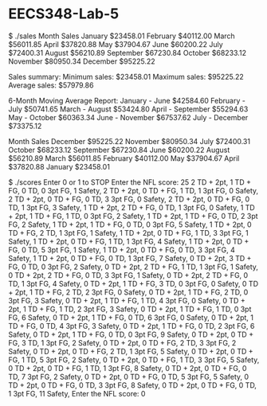 # EECS348-Lab-5

$ ./sales
Month     Sales
January   $23458.01
February  $40112.00
March     $56011.85
April     $37820.88
May       $37904.67
June      $60200.22
July      $72400.31
August    $56210.89
September $67230.84
October   $68233.12
November  $80950.34
December  $95225.22

Sales summary:
Minimum sales:  $23458.01
Maximum sales:  $95225.22
Average sales:  $57979.86

6-Month Moving Average Report:
January    - June       $42584.60
February   - July       $50741.65
March      - August     $53424.80
April      - September  $55294.63
May        - October    $60363.34
June       - November   $67537.62
July       - December   $73375.12

Month     Sales
December  $95225.22
November  $80950.34
July      $72400.31
October   $68233.12
September $67230.84
June      $60200.22
August    $56210.89
March     $56011.85
February  $40112.00
May       $37904.67
April     $37820.88
January   $23458.01


$ ./scores 
Enter 0 or 1 to STOP
Enter the NFL score: 25
2 TD + 2pt, 1 TD + FG, 0 TD, 0 3pt FG, 1 Safety, 
2 TD + 2pt, 0 TD + FG, 1 TD, 1 3pt FG, 0 Safety, 
2 TD + 2pt, 0 TD + FG, 0 TD, 3 3pt FG, 0 Safety, 
2 TD + 2pt, 0 TD + FG, 0 TD, 1 3pt FG, 3 Safety, 
1 TD + 2pt, 2 TD + FG, 0 TD, 1 3pt FG, 0 Safety, 
1 TD + 2pt, 1 TD + FG, 1 TD, 0 3pt FG, 2 Safety, 
1 TD + 2pt, 1 TD + FG, 0 TD, 2 3pt FG, 2 Safety, 
1 TD + 2pt, 1 TD + FG, 0 TD, 0 3pt FG, 5 Safety, 
1 TD + 2pt, 0 TD + FG, 2 TD, 1 3pt FG, 1 Safety, 
1 TD + 2pt, 0 TD + FG, 1 TD, 3 3pt FG, 1 Safety, 
1 TD + 2pt, 0 TD + FG, 1 TD, 1 3pt FG, 4 Safety, 
1 TD + 2pt, 0 TD + FG, 0 TD, 5 3pt FG, 1 Safety, 
1 TD + 2pt, 0 TD + FG, 0 TD, 3 3pt FG, 4 Safety, 
1 TD + 2pt, 0 TD + FG, 0 TD, 1 3pt FG, 7 Safety, 
0 TD + 2pt, 3 TD + FG, 0 TD, 0 3pt FG, 2 Safety, 
0 TD + 2pt, 2 TD + FG, 1 TD, 1 3pt FG, 1 Safety, 
0 TD + 2pt, 2 TD + FG, 0 TD, 3 3pt FG, 1 Safety, 
0 TD + 2pt, 2 TD + FG, 0 TD, 1 3pt FG, 4 Safety, 
0 TD + 2pt, 1 TD + FG, 3 TD, 0 3pt FG, 0 Safety, 
0 TD + 2pt, 1 TD + FG, 2 TD, 2 3pt FG, 0 Safety, 
0 TD + 2pt, 1 TD + FG, 2 TD, 0 3pt FG, 3 Safety, 
0 TD + 2pt, 1 TD + FG, 1 TD, 4 3pt FG, 0 Safety, 
0 TD + 2pt, 1 TD + FG, 1 TD, 2 3pt FG, 3 Safety, 
0 TD + 2pt, 1 TD + FG, 1 TD, 0 3pt FG, 6 Safety, 
0 TD + 2pt, 1 TD + FG, 0 TD, 6 3pt FG, 0 Safety, 
0 TD + 2pt, 1 TD + FG, 0 TD, 4 3pt FG, 3 Safety, 
0 TD + 2pt, 1 TD + FG, 0 TD, 2 3pt FG, 6 Safety, 
0 TD + 2pt, 1 TD + FG, 0 TD, 0 3pt FG, 9 Safety, 
0 TD + 2pt, 0 TD + FG, 3 TD, 1 3pt FG, 2 Safety, 
0 TD + 2pt, 0 TD + FG, 2 TD, 3 3pt FG, 2 Safety, 
0 TD + 2pt, 0 TD + FG, 2 TD, 1 3pt FG, 5 Safety, 
0 TD + 2pt, 0 TD + FG, 1 TD, 5 3pt FG, 2 Safety, 
0 TD + 2pt, 0 TD + FG, 1 TD, 3 3pt FG, 5 Safety, 
0 TD + 2pt, 0 TD + FG, 1 TD, 1 3pt FG, 8 Safety, 
0 TD + 2pt, 0 TD + FG, 0 TD, 7 3pt FG, 2 Safety, 
0 TD + 2pt, 0 TD + FG, 0 TD, 5 3pt FG, 5 Safety, 
0 TD + 2pt, 0 TD + FG, 0 TD, 3 3pt FG, 8 Safety, 
0 TD + 2pt, 0 TD + FG, 0 TD, 1 3pt FG, 11 Safety, 
Enter the NFL score: 0
